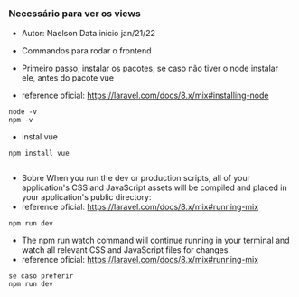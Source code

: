 ### Necessário para ver os views

- Autor: Naelson Data inicio jan/21/22

- Commandos para rodar o frontend

- Primeiro passo, instalar os pacotes, se caso não tiver o node instalar ele, antes do pacote vue
- reference oficial: https://laravel.com/docs/8.x/mix#installing-node

```
node -v
npm -v 

```
- instal vue
```
npm install vue
 
```
-  Sobre When you run the dev or production scripts, all of your application's CSS and JavaScript assets will be compiled and placed in your application's public directory:
- reference oficial: https://laravel.com/docs/8.x/mix#running-mix

```
npm run dev
```

- The npm run watch command will continue running in your terminal and watch all relevant CSS and JavaScript files for changes. 
- reference oficial: https://laravel.com/docs/8.x/mix#running-mix

```
se caso preferir 
npm run dev 
```
